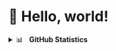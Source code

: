 # 👋 Hello, world!

<details>
<summary>📊&nbsp;&nbsp;&nbsp;<b>GitHub Statistics</b></summary>
<br/>
<img src="https://github-readme-stats.vercel.app/api?username=Vyshnav2255&show_icons=true&count_private=true&title_color=afc2ef&icon_color=afc2ef&theme=react" alt="GitHub Stats/Statistics" align="top"/>
<img src="https://github-readme-stats.vercel.app/api/top-langs/?username=Vyshnav2255&layout=compact&hide=java&title_color=afc2ef&icon_color=afc2ef&theme=react" alt="GitHub Top or Most Used Languages" align="top"/>
</details>
